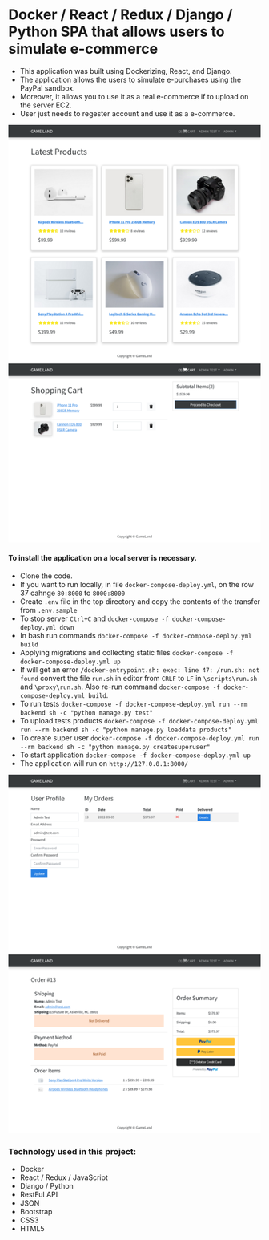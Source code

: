 # Docker / React / Redux / Django / Python SPA that allows users to simulate e-commerce

- This application was built using Dockerizing, React, and Django. 
- The application allows the users to simulate e-purchases using the PayPal sandbox. 
- Moreover, it allows you to use it as a real e-commerce if to upload on the server EC2. 
- User just needs to regester account and use it as a e-commerce.

<img src="https://raw.githubusercontent.com/Spartak-Belov-Floresku/react_django_docker_project/main/images/first_screen.png">

<img src="https://raw.githubusercontent.com/Spartak-Belov-Floresku/react_django_docker_project/main/images/second_screen.png">

#### To install the application on a local server is necessary.
- Clone the code.
- If you want to run locally, in file ```docker-compose-deploy.yml```, on the row 37 cahnge ```80:8000``` to ```8000:8000```
- Create ```.env``` file in the top directory and copy the contents of the transfer from ```.env.sample```
- To stop server ```Ctrl+C``` and ```docker-compose -f docker-compose-deploy.yml down```
- In bash run commands ```docker-compose -f docker-compose-deploy.yml build``` 
- Applying migrations and collecting static files ```docker-compose -f docker-compose-deploy.yml up```
- If will get an error ```/docker-entrypoint.sh: exec: line 47: /run.sh: not found``` convert the file ```run.sh``` in editor from ```CRLF``` to ```LF``` in ```\scripts\run.sh``` and ```\proxy\run.sh```. Also re-run command ```docker-compose -f docker-compose-deploy.yml build```.
- To run tests ```docker-compose -f docker-compose-deploy.yml run --rm backend sh -c "python manage.py test"```
- To upload tests products ```docker-compose -f docker-compose-deploy.yml run --rm backend sh -c "python manage.py loaddata products"```
- To create super user ```docker-compose -f docker-compose-deploy.yml run --rm backend sh -c "python manage.py createsuperuser"```
- To start application ```docker-compose -f docker-compose-deploy.yml up```
- The application will run on ```http://127.0.0.1:8000/```

<img src="https://raw.githubusercontent.com/Spartak-Belov-Floresku/react_django_docker_project/main/images/third_screen.png">

<img src="https://raw.githubusercontent.com/Spartak-Belov-Floresku/react_django_docker_project/main/images/fourth_screen.png">

### Technology used in this project:
- Docker
- React / Redux / JavaScript
- Django / Python
- RestFul API
- JSON
- Bootstrap
- CSS3
- HTML5
